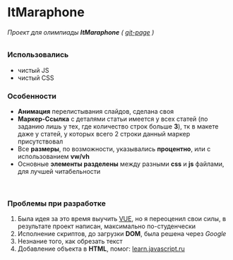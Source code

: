 # ItMaraphone
###### Проект для олимпиады ***ItMaraphone*** ( [git-page][PAGE] )

### Использовались

- чистый JS
- чистый CSS

### Особенности
- **Анимация** перелистывания слайдов, сделана своя
- **Маркер-Ссылка** с деталями статьи имеется у всех статей 
(по заданию лишь у тех, где количество строк больше **3**),
тк в макете даже у статей, у которых всего 2 строки данный маркер присутствовал
- Все **размеры**, по возможности, указывались **процентно**, 
или с использованием **vw/vh**
- Основные **элементы разделены** между разными **css** и **js** файлами, 
для лучшей читабельности

<br/>

### Проблемы при разработке
1. Была идея за это время выучить [VUE][VUE], но я переоценил свои силы, 
в результате проект написан, максимально по-студенчески
2. Исполнение скриптов, до загрузки **DOM**, была решена через *Google*
3. Незнание того, как обрезать текст
4. Добавление объекта в **HTML**, помог:
[learn.javascript.ru][JSru]



[PAGE]: (https://mitfart.github.io/ItMaraphone/)
[VUE]: (https://ru.vuejs.org/index.html)
[JSru]: (https://learn.javascript.ru/modifying-document)
